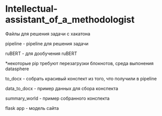 # Intellectual-assistant_of_a_methodologist

Файлы для решения задачи с хакатона

pipeline - pipeline для решения задачи

ruBERT - для дообучения ruBERT

*некоторые pip требуют перезагрузки блокнотов, среда выпонения datasphere

to_docx - собрать красивый конспект из того, что получили в pipeline

data_to_docx - пример данных для сбора конспекта

summary_world - пример собранного конспекта

flask app - модель сайта 
